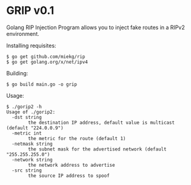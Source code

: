 # GRIP v0.1
Golang RIP Injection Program allows you to inject fake routes in a RIPv2 environment.

Installing requisites:
```
$ go get github.com/miekg/rip
$ go get golang.org/x/net/ipv4
```

Building:
```
$ go build main.go -o grip
```
Usage:
```
$ ./gorip2 -h
Usage of ./gorip2:
  -dst string
    	the destination IP address, default value is multicast (default "224.0.0.9")
  -metric int
    	the metric for the route (default 1)
  -netmask string
    	the subnet mask for the advertised network (default "255.255.255.0")
  -network string
    	the network address to advertise
  -src string
    	the source IP address to spoof
```
